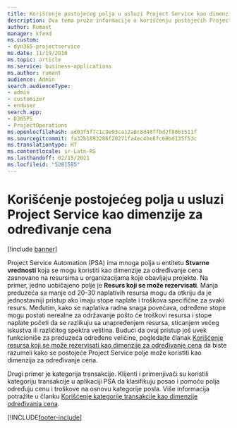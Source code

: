 ```yaml
---
title: Korišćenje postojećeg polja u usluzi Project Service kao dimenzije za određivanje cena
description: Ova tema pruža informacije o korišćenju postojećih Project Service polja kao dimenzija za određivanje cena.
author: Rumant
manager: kfend
ms.custom:
- dyn365-projectservice
ms.date: 11/19/2018
ms.topic: article
ms.service: business-applications
ms.author: rumant
audience: Admin
search.audienceType:
- admin
- customizer
- enduser
search.app:
- D365PS
- ProjectOperations
ms.openlocfilehash: ad03f5f7c1c9e93ca12a8c8d48ffbd2f80b1511f
ms.sourcegitcommit: fa32b1893286f20271fa4ec4be8fc68bd135f53c
ms.translationtype: HT
ms.contentlocale: sr-Latn-RS
ms.lasthandoff: 02/15/2021
ms.locfileid: "5281585"
---
```

# <a name="use-an-existing-field-in-project-service-as-a-pricing-dimension"></a>Korišćenje postojećeg polja u usluzi Project Service kao dimenzije za određivanje cena

[!include [banner](../includes/psa-now-project-operations.md)]

Project Service Automation (PSA) ima mnoga polja u entitetu **Stvarne vrednosti** koja se mogu koristiti kao dimenzije za određivanje cena zasnovano na resursima u organizacijama koje obavljaju projekte. Na primer, jedno uobičajeno polje je **Resurs koji se može rezervisati**. Manja preduzeća sa manje od 20-30 naplativih resursa mogu da otkriju da je jednostavniji pristup ako imaju stope naplate i troškova specifične za svaki resurs. Međutim, kako se naplativa radna snaga povećava, određene stope mogu postati nerealne za održavanje pošto će troškovi resursa i stope naplate početi da se razlikuju sa unapređenjem resursa, sticanjem većeg iskustva ili različitog spektra veština. Budući da ovaj pristup još uvek funkcioniše za preduzeća određene veličine, pogledajte članak [Korišćenje resursa koji se može rezervisati kao dimenzije za određivanje cena](bookable-resource-pricing-dimension.md) da biste razumeli kako se postojeće Project Service polje može koristiti kao dimenzija za određivanje cena.

Drugi primer je kategorija transakcije. Klijenti i primenjivači su koristili kategoriju transakcije u aplikaciji PSA da klasifikuju posao i pomoću polja određuju cenu i troškove na osnovu kategorije posla. Više informacija potražite u članku [Korišćenje kategorije transakcije kao dimenzije određivanja cena](transaction-category-pricing-dimension.md).


[!INCLUDE[footer-include](../includes/footer-banner.md)]